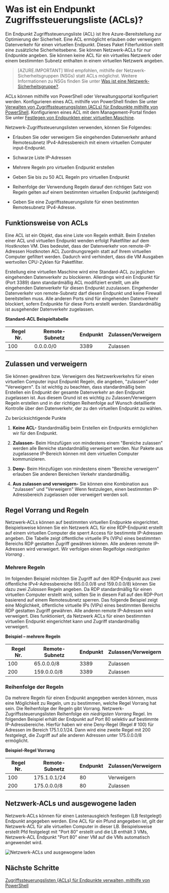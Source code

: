 <properties
   pageTitle="Was ist ein Netzwerk Zugriffssteuerungsliste (ACL)?"
   description="Erfahren Sie mehr über ACLs"
   services="virtual-network"
   documentationCenter="na"
   authors="jimdial"
   manager="carmonm"
   editor="tysonn" />
<tags
   ms.service="virtual-network"
   ms.devlang="na"
   ms.topic="article"
   ms.tgt_pltfrm="na"
   ms.workload="infrastructure-services"
   ms.date="03/15/2016"
   ms.author="jdial" />

# <a name="what-is-an-endpoint-access-control-list-acls"></a>Was ist ein Endpunkt Zugriffssteuerungsliste (ACLs)?

Ein Endpunkt Zugriffssteuerungsliste (ACL) ist Ihre Azure-Bereitstellung zur Optimierung der Sicherheit. Eine ACL ermöglicht erlauben oder verweigern Datenverkehr für einen virtuellen Endpunkt. Dieses Paket Filterfunktion stellt eine zusätzliche Sicherheitsebene. Sie können Netzwerk-ACLs für nur Endpunkte angeben. Sie können keine ACL für ein virtuelles Netzwerk oder einem bestimmten Subnetz enthalten in einem virtuellen Netzwerk angeben.

> [AZURE.IMPORTANT] Wird empfohlen, mithilfe der Netzwerk-Sicherheitsgruppen (NSGs) statt ACLs möglichst. Weitere Informationen zu NSGs finden Sie unter [Was ist eine Netzwerk-Sicherheitsgruppe?](virtual-networks-nsg.md).

ACLs können mithilfe von PowerShell oder Verwaltungsportal konfiguriert werden. Konfigurieren eines ACL mithilfe von PowerShell finden Sie unter [Verwalten von Zugriffssteuerungslisten (ACLs) für Endpunkte mithilfe von PowerShell](virtual-networks-acl-powershell.md). Konfigurieren eines ACL mit dem Management-Portal finden Sie unter [Festlegen von Endpunkten einer virtuellen Maschine](../virtual-machines/virtual-machines-windows-classic-setup-endpoints.md).

Netzwerk-Zugriffssteuerungslisten verwenden, können Sie Folgendes:

- Erlauben Sie oder verweigern Sie eingehenden Datenverkehr anhand Remotesubnetz IPv4-Adressbereich mit einem virtuellen Computer input-Endpunkt.

- Schwarze Liste IP-Adressen

- Mehrere Regeln pro virtuellen Endpunkt erstellen

- Geben Sie bis zu 50 ACL Regeln pro virtuellen Endpunkt

- Reihenfolge der Verwendung Regeln darauf den richtigen Satz von Regeln gelten auf einem bestimmten virtuellen Endpunkt (aufsteigend)

- Geben Sie eine Zugriffssteuerungsliste für einen bestimmten Remotesubnetz IPv4-Adresse.

## <a name="how-acls-work"></a>Funktionsweise von ACLs

Eine ACL ist ein Objekt, das eine Liste von Regeln enthält. Beim Erstellen einer ACL und virtuellen Endpunkt wenden erfolgt Paketfilter auf dem Hostknoten VM. Dies bedeutet, dass der Datenverkehr von remote-IP-Adressen Hostknoten ACL Zuordnungsregeln statt auf Ihrem virtuellen Computer gefiltert werden. Dadurch wird verhindert, dass die VM Ausgaben wertvollen CPU-Zyklen für Paketfilter.

Erstellung eine virtuellen Maschine wird eine Standard-ACL zu jeglichen eingehenden Datenverkehr zu blockieren. Allerdings wird ein Endpunkt für (Port 3389) dann standardmäßig ACL modifiziert erstellt, um alle eingehenden Datenverkehr für diesen Endpunkt zuzulassen. Eingehender Datenverkehr von remote-Subnetz darf diesen Endpunkt und keine Firewall bereitstellen muss. Alle anderen Ports sind für eingehenden Datenverkehr blockiert, sofern Endpunkte für diese Ports erstellt werden. Standardmäßig ist ausgehender Datenverkehr zugelassen.

**Standard-ACL Beispieltabelle**

| **Regel Nr.** | **Remote-Subnetz** | **Endpunkt** | **Zulassen/Verweigern** |
|--------|---------------|----------|-------------|
| 100    | 0.0.0.0/0     | 3389     | Zulassen      |

## <a name="permit-and-deny"></a>Zulassen und verweigern

Sie können gewähren bzw. Verweigern des Netzwerkverkehrs für einen virtuellen Computer input Endpunkt Regeln, die angeben, "zulassen" oder "Verweigern". Es ist wichtig zu beachten, dass standardmäßig beim Erstellen ein Endpunkt der gesamte Datenverkehr an den Endpunkt zugelassen ist. Aus diesem Grund ist es wichtig zu Zulassen/Verweigern Regeln erstellen und in der richtigen Reihenfolge auf Wunsch detaillierte Kontrolle über den Datenverkehr, der zu den virtuellen Endpunkt zu wählen.

Zu berücksichtigende Punkte

1. **Keine ACL-** Standardmäßig beim Erstellen ein Endpunkts ermöglichen wir für den Endpunkt.

1. **Zulassen-** Beim Hinzufügen von mindestens einem "Bereiche zulassen" werden alle Bereiche standardmäßig verweigert werden. Nur Pakete aus zugelassene IP-Bereich können mit dem virtuellen Computer kommunizieren.

1. **Deny-** Beim Hinzufügen von mindestens einem "Bereiche verweigern" erlauben Sie anderen Bereichen Verkehr standardmäßig.

1. **Aus zulassen und verweigern-** Sie können eine Kombination aus "zulassen" und "Verweigern" Wenn festzulegen, einen bestimmten IP-Adressbereich zugelassen oder verweigert werden soll.

## <a name="rules-and-rule-precedence"></a>Regel Vorrang und Regeln

Netzwerk-ACLs können auf bestimmten virtuellen Endpunkte eingerichtet. Beispielsweise können Sie ein Netzwerk ACL für eine RDP-Endpunkt erstellt auf einem virtuellen Computer die sperrt Access für bestimmte IP-Adressen angeben. Die Tabelle zeigt öffentliche virtuelle IPs (VIPs) eines bestimmten Bereichs RDP gestatten Zugriff gewähren können. Alle anderen remote IP-Adressen wird verweigert. Wir verfolgen einen Regelfolge *niedrigsten Vorrang* .

### <a name="multiple-rules"></a>Mehrere Regeln

Im folgenden Beispiel möchten Sie Zugriff auf den RDP-Endpunkt aus zwei öffentliche IPv4-Adressbereiche (65.0.0.0/8 und 159.0.0.0/8) können Sie dazu zwei *Zulassen* Regeln angeben. Da RDP standardmäßig für einen virtuellen Computer erstellt wird, sollten Sie in diesem Fall auf den RDP-Port basierend auf einem Remotesubnetz sperren. Das folgende Beispiel zeigt eine Möglichkeit, öffentliche virtuelle IPs (VIPs) eines bestimmten Bereichs RDP gestatten Zugriff gewähren. Alle anderen remote IP-Adressen wird verweigert. Dies funktioniert, da Netzwerk ACLs für einen bestimmten virtuellen Endpunkt eingerichtet kann und Zugriff standardmäßig verweigert.

**Beispiel – mehrere Regeln**

| **Regel Nr.** | **Remote-Subnetz** | **Endpunkt** | **Zulassen/Verweigern** |
|--------|---------------|----------|-------------|
| 100    | 65.0.0.0/8    | 3389     | Zulassen      |
| 200    | 159.0.0.0/8   | 3389     | Zulassen      |

### <a name="rule-order"></a>Reihenfolge der Regeln

Da mehrere Regeln für einen Endpunkt angegeben werden können, muss eine Möglichkeit zu Regeln, um zu bestimmen, welche Regel Vorrang hat sein. Die Reihenfolge der Regeln gibt Vorrang. Netzwerk-Zugriffssteuerungslisten Reihenfolge ein *niedrigsten Vorrang* Regel. Im folgenden Beispiel erhält der Endpunkt auf Port 80 selektiv auf bestimmte IP-Adressbereiche. Hierfür haben wir eine Deny-Regel (Regel \# 100) für Adressen im Bereich 175.1.0.1/24. Dann wird eine zweite Regel mit 200 festgelegt, die Zugriff auf alle anderen Adressen unter 175.0.0.0/8 ermöglicht.

**Beispiel-Regel Vorrang**

| **Regel Nr.** | **Remote-Subnetz** | **Endpunkt** | **Zulassen/Verweigern** |
|--------|---------------|----------|-------------|
| 100    | 175.1.0.1/24  | 80       | Verweigern        |
| 200    | 175.0.0.0/8   | 80       | Zulassen      |

## <a name="network-acls-and-load-balanced-sets"></a>Netzwerk-ACLs und ausgewogene laden

Netzwerk-ACLs können für einen Lastenausgleich festlegen (LB festgelegt) Endpunkt angegeben werden. Eine ACL für ein Pfund angegeben ist, gilt der Netzwerk-ACL für alle virtuellen Computer in dieser LB. Beispielsweise erstellt Pfd festgelegt mit "Port 80" erstellt und die LB enthält 3 VMs, Netzwerk-ACL Endpunkt "Port 80" einer VM auf die VMs automatisch angewendet wird.

![Netzwerk-ACLs und ausgewogene laden](./media/virtual-networks-acl/IC674733.png)

## <a name="next-steps"></a>Nächste Schritte

[Zugriffssteuerungslisten (ACLs) für Endpunkte verwalten, mithilfe von PowerShell](virtual-networks-acl-powershell.md)
